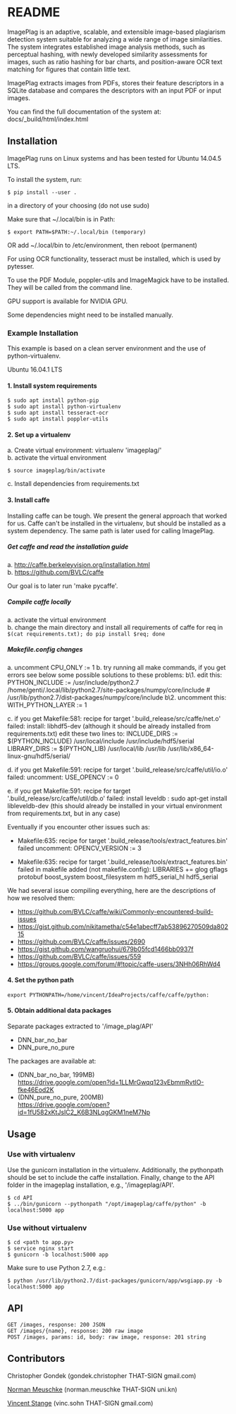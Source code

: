 # README

ImagePlag is an adaptive, scalable, and extensible image-based plagiarism detection system suitable for analyzing a wide range of image similarities. The system integrates established image analysis methods, such as perceptual hashing, with newly developed similarity assessments for images, such as ratio hashing for bar charts, and position-aware OCR text matching for figures that contain little text.

ImagePlag extracts images from PDFs, stores their feature descriptors in a SQLite database and compares the descriptors with an input PDF or input images.

You can find the full documentation of the system at: docs/_build/html/index.html

## Installation

ImagePlag runs on Linux systems and has been tested for Ubuntu 14.04.5 LTS.

To install the system, run:    
```
$ pip install --user .
```
in a directory of your choosing (do not use sudo)

Make sure that ~/.local/bin is in Path:
```
$ export PATH=$PATH:~/.local/bin (temporary)
```
OR 
add ~/.local/bin to /etc/environment, then reboot (permanent)    

For using OCR functionality, tesseract must be installed, which is used
by pytesser.

To use the PDF Module, poppler-utils and ImageMagick have to be installed.
They will be called from the command line.

GPU support is available for NVIDIA GPU.

Some dependencies might need to be installed manually.


### Example Installation

This example is based on a clean server environment and the use of python-virtualenv.

Ubuntu 16.04.1 LTS

#### 1\. Install system requirements
```
$ sudo apt install python-pip
$ sudo apt install python-virtualenv
$ sudo apt install tesseract-ocr
$ sudo apt install poppler-utils
```

#### 2\. Set up a virtualenv

a. Create virtual environment:  virtualenv 'imageplag/'    
b. activate the virtual environment    
```
$ source imageplag/bin/activate
```
c. Install dependencies from requirements.txt

#### 3\. Install caffe

Installing caffe can be tough. We present the general approach that worked for us. 
Caffe can't be installed in the virtualenv, but should be installed 
as a system dependency. The same path is later used for calling ImagePlag.

##### Get caffe and read the installation guide   
a\. http://caffe.berkeleyvision.org/installation.html   
b\. https://github.com/BVLC/caffe   

Our goal is to later run 'make pycaffe'.

##### Compile caffe locally    
a\. activate the virtual environment   
b\. change the main directory and install all requirements of caffe for req in   
    `$(cat requirements.txt); do pip install $req; done`

##### Makefile.config changes   
a\. uncomment CPU_ONLY := 1 
b\. try running all make commands, if you get errors see below some possible solutions to these problems:
b\1. edit this:
    PYTHON_INCLUDE := /usr/include/python2.7 \
     		/home/genti/.local/lib/python2.7/site-packages/numpy/core/include
     	      # /usr/lib/python2.7/dist-packages/numpy/core/include
b\2. uncomment this: WITH_PYTHON_LAYER := 1     

c\. if you get Makefile:581: recipe for target '.build_release/src/caffe/net.o' failed:
    install: libhdf5-dev (although it should be already installed from requirements.txt)
    edit these two lines to:
     INCLUDE_DIRS := $(PYTHON_INCLUDE) /usr/local/include /usr/include/hdf5/serial
     LIBRARY_DIRS := $(PYTHON_LIB) /usr/local/lib /usr/lib /usr/lib/x86_64-linux-gnu/hdf5/serial/
                
d\. if you get Makefile:591: recipe for target '.build_release/src/caffe/util/io.o' failed:
    uncomment: USE_OPENCV := 0
    
e\. if you  get Makefile:591: recipe for target '.build_release/src/caffe/util/db.o' failed:
    install leveldb :  sudo apt-get install libleveldb-dev (this should already be installed in your virtual environment from requirements.txt, but in any case)

Eventually if you encounter other issues such as:
  - Makefile:635: recipe for target '.build_release/tools/extract_features.bin' failed
    uncomment: OPENCV_VERSION := 3
    
  - Makefile:635: recipe for target '.build_release/tools/extract_features.bin' failed
    in makefile added (not makefile.config):
    LIBRARIES += glog gflags protobuf boost_system boost_filesystem m hdf5_serial_hl hdf5_serial  
    
We had several issue compiling everything, here are the descriptions of how we resolved them:    

- https://github.com/BVLC/caffe/wiki/Commonly-encountered-build-issues
- https://gist.github.com/nikitametha/c54e1abecff7ab53896270509da80215
- https://github.com/BVLC/caffe/issues/2690
- https://gist.github.com/wangruohui/679b05fcd1466bb0937f
- https://github.com/BVLC/caffe/issues/559
- https://groups.google.com/forum/#!topic/caffe-users/3NHh06RhWd4

#### 4\. Set the python path    
```
export PYTHONPATH=/home/vincent/IdeaProjects/caffe/caffe/python:   
```

#### 5\. Obtain additional data packages    

Separate packages extracted to '/image_plag/API'    
- DNN_bar_no_bar    
- DNN_pure_no_pure    

The packages are available at:
- (DNN_bar_no_bar, 199MB)   
   https://drive.google.com/open?id=1LLMrGwqq123vEbmmRvtlO-fke46Eod2K    
- (DNN_pure_no_pure, 200MB)    
   https://drive.google.com/open?id=1fU582xKtJsIC2_K6B3NLqgGKM1neM7Np     

## Usage

### Use with virtualenv

Use the gunicorn installation in the virtualenv. Additionally, the pythonpath should be set to
include the caffe installation. Finally, change to the API folder in the imageplag
installation, e.g., '/imageplag/API'.
```
$ cd API
$ ../bin/gunicorn --pythonpath "/opt/imageplag/caffe/python" -b localhost:5000 app
```
### Use without virtualenv

```
$ cd <path to app.py>
$ service nginx start
$ gunicorn -b localhost:5000 app
```

Make sure to use Python 2.7, e.g.:
```
$ python /usr/lib/python2.7/dist-packages/gunicorn/app/wsgiapp.py -b localhost:5000 app
```

## API

```
GET /images, response: 200 JSON
GET /images/{name}, response: 200 raw image
POST /images, params: id, body: raw image, response: 201 string
```
## Contributors

Christopher Gondek (gondek.christopher THAT-SIGN gmail.com)

[Norman Meuschke](http://www.meuschke.org) (norman.meuschke THAT-SIGN uni.kn)

[Vincent Stange](https://www.isg.uni-konstanz.de/people/doctoral-researchers/vincent-stange/) (vinc.sohn THAT-SIGN gmail.com)



